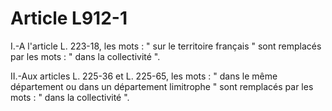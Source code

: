 # Article L912-1

I.-A l'article L. 223-18, les mots : " sur le territoire français " sont remplacés par les mots : " dans la collectivité ".

II.-Aux articles L. 225-36 et L. 225-65, les mots : " dans le même département ou dans un département limitrophe " sont remplacés par les mots : " dans la collectivité ".
